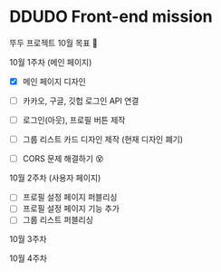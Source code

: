 # DDUDO Front-end mission

뚜두 프로젝트 10월 목표 📝

 10월 1주차 (메인 페이지)

- [x]  메인 페이지 디자인 
- [ ]  카카오, 구글, 깃헙 로그인 API 연결
- [ ]  로그인(아웃), 프로필 버튼 제작
- [ ]  그룹 리스트 카드 디자인 제작 (현재 디자인 폐기)
- [ ]  CORS 문제 해결하기 😵
    
    

10월 2주차 (사용자 페이지)

- [ ]  프로필 설정 페이지 퍼블리싱
- [ ]  프로필 설정 페이지 기능 추가
- [ ]  그룹 리스트 퍼블리싱

10월 3주차

10월 4주차
